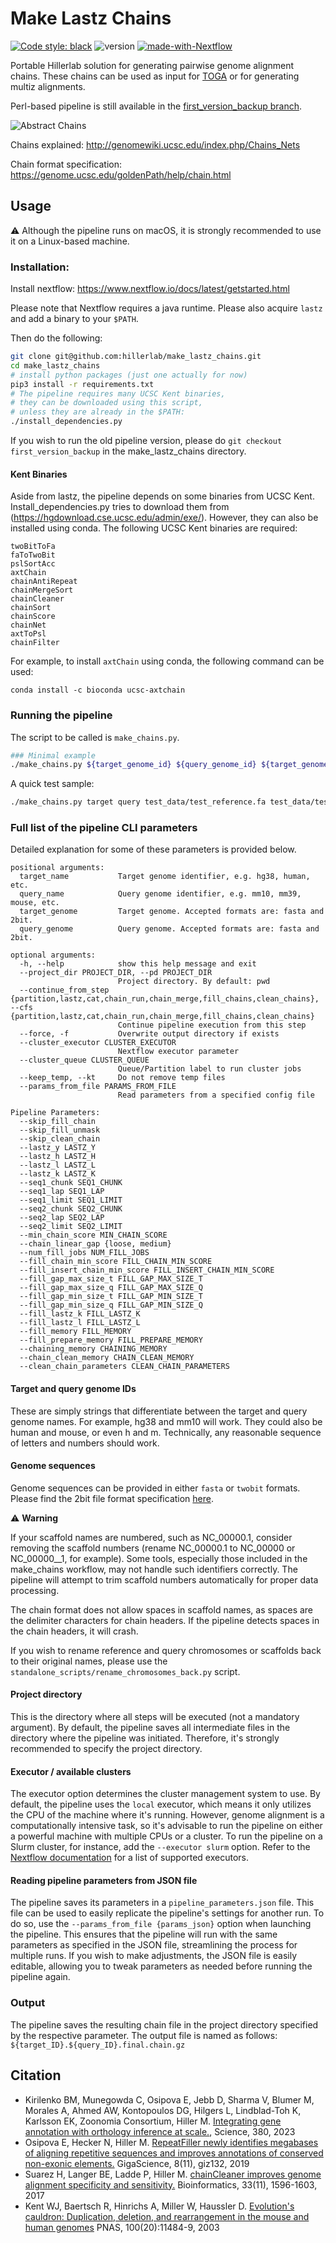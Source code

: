 # Make Lastz Chains

[![Code style: black](https://img.shields.io/badge/code%20style-black-000000.svg)](https://github.com/psf/black)
![version](https://img.shields.io/badge/version-2.0.5-blue)
[![made-with-Nextflow](https://img.shields.io/badge/Made%20with-Nextflow-23aa62.svg)](https://www.nextflow.io/)

Portable Hillerlab solution for generating pairwise genome alignment chains.
These chains can be used as input for [TOGA](https://github.com/hillerlab/TOGA) or for generating multiz alignments.

Perl-based pipeline is still available in the [first_version_backup branch](https://github.com/hillerlab/make_lastz_chains/tree/first_version_backup).

![Abstract Chains](readme_images/abstract_chains.png)

Chains explained:
http://genomewiki.ucsc.edu/index.php/Chains_Nets

Chain format specification:
https://genome.ucsc.edu/goldenPath/help/chain.html

## Usage

⚠️ Although the pipeline runs on macOS, it is strongly recommended to use it on a Linux-based machine.

### Installation:

Install nextflow:
https://www.nextflow.io/docs/latest/getstarted.html

Please note that Nextflow requires a java runtime.
Please also acquire `lastz` and add a binary to your `$PATH`.

Then do the following:

```bash
git clone git@github.com:hillerlab/make_lastz_chains.git
cd make_lastz_chains
# install python packages (just one actually for now)
pip3 install -r requirements.txt
# The pipeline requires many UCSC Kent binaries,
# they can be downloaded using this script,
# unless they are already in the $PATH:
./install_dependencies.py
```

If you wish to run the old pipeline version, please do `git checkout first_version_backup` in
the make_lastz_chains directory.

#### Kent Binaries

Aside from lastz, the pipeline depends on some binaries from UCSC Kent.
Install_dependencies.py tries to download them from (https://hgdownload.cse.ucsc.edu/admin/exe/).
However, they can also be installed using conda.
The following UCSC Kent binaries are required:

```text
twoBitToFa
faToTwoBit
pslSortAcc
axtChain
chainAntiRepeat
chainMergeSort
chainCleaner
chainSort
chainScore
chainNet
axtToPsl
chainFilter
```

For example, to install `axtChain` using conda, the following command can be used:

`conda install -c bioconda ucsc-axtchain`

### Running the pipeline

The script to be called is `make_chains.py`.

```bash
### Minimal example
./make_chains.py ${target_genome_id} ${query_genome_id} ${target_genome_sequence} ${query_genome_sequence} --executor ${cluster_management_system} --project_dir test
 ```

A quick test sample:

```bash
./make_chains.py target query test_data/test_reference.fa test_data/test_query.fa --pd test_out -f
```

### Full list of the pipeline CLI parameters

Detailed explanation for some of these parameters is provided below.

```text
positional arguments:
  target_name           Target genome identifier, e.g. hg38, human, etc.
  query_name            Query genome identifier, e.g. mm10, mm39, mouse, etc.
  target_genome         Target genome. Accepted formats are: fasta and 2bit.
  query_genome          Query genome. Accepted formats are: fasta and 2bit.

optional arguments:
  -h, --help            show this help message and exit
  --project_dir PROJECT_DIR, --pd PROJECT_DIR
                        Project directory. By default: pwd
  --continue_from_step {partition,lastz,cat,chain_run,chain_merge,fill_chains,clean_chains}, --cfs {partition,lastz,cat,chain_run,chain_merge,fill_chains,clean_chains}
                        Continue pipeline execution from this step
  --force, -f           Overwrite output directory if exists
  --cluster_executor CLUSTER_EXECUTOR
                        Nextflow executor parameter
  --cluster_queue CLUSTER_QUEUE
                        Queue/Partition label to run cluster jobs
  --keep_temp, --kt     Do not remove temp files
  --params_from_file PARAMS_FROM_FILE
                        Read parameters from a specified config file

Pipeline Parameters:
  --skip_fill_chain
  --skip_fill_unmask
  --skip_clean_chain
  --lastz_y LASTZ_Y
  --lastz_h LASTZ_H
  --lastz_l LASTZ_L
  --lastz_k LASTZ_K
  --seq1_chunk SEQ1_CHUNK
  --seq1_lap SEQ1_LAP
  --seq1_limit SEQ1_LIMIT
  --seq2_chunk SEQ2_CHUNK
  --seq2_lap SEQ2_LAP
  --seq2_limit SEQ2_LIMIT
  --min_chain_score MIN_CHAIN_SCORE
  --chain_linear_gap {loose, medium}
  --num_fill_jobs NUM_FILL_JOBS
  --fill_chain_min_score FILL_CHAIN_MIN_SCORE
  --fill_insert_chain_min_score FILL_INSERT_CHAIN_MIN_SCORE
  --fill_gap_max_size_t FILL_GAP_MAX_SIZE_T
  --fill_gap_max_size_q FILL_GAP_MAX_SIZE_Q
  --fill_gap_min_size_t FILL_GAP_MIN_SIZE_T
  --fill_gap_min_size_q FILL_GAP_MIN_SIZE_Q
  --fill_lastz_k FILL_LASTZ_K
  --fill_lastz_l FILL_LASTZ_L
  --fill_memory FILL_MEMORY
  --fill_prepare_memory FILL_PREPARE_MEMORY
  --chaining_memory CHAINING_MEMORY
  --chain_clean_memory CHAIN_CLEAN_MEMORY
  --clean_chain_parameters CLEAN_CHAIN_PARAMETERS
```

#### Target and query genome IDs

These are simply strings that differentiate between the target and query genome names.
For example, hg38 and mm10 will work.
They could also be human and mouse, or even h and m.
Technically, any reasonable sequence of letters and numbers should work.

#### Genome sequences

Genome sequences can be provided in either `fasta` or `twobit` formats.
Please find the 2bit file format specification [here](https://genome.ucsc.edu/FAQ/FAQformat.html#format7).

⚠️ **Warning**

If your scaffold names are numbered, such as NC_00000.1, consider removing the scaffold numbers
(rename NC_00000.1 to NC_00000 or NC_00000__1, for example). Some tools, especially those included
in the make_chains workflow, may not handle such identifiers correctly.
The pipeline will attempt to trim scaffold numbers automatically for proper data processing.

The chain format does not allow spaces in scaffold names,
as spaces are the delimiter characters for chain headers.
If the pipeline detects spaces in the chain headers, it will crash.

If you wish to rename reference and query chromosomes or scaffolds back to their original names,
please use the `standalone_scripts/rename_chromosomes_back.py` script.

#### Project directory

This is the directory where all steps will be executed (not a mandatory argument).
By default, the pipeline saves all intermediate files in the directory where the pipeline was initiated.
Therefore, it's strongly recommended to specify the project directory.

#### Executor / available clusters

The executor option determines the cluster management system to use.
By default, the pipeline uses the `local` executor, which means it only utilizes the CPU
of the machine where it's running. However, genome alignment is a computationally intensive task,
so it's advisable to run the pipeline on either a powerful machine with multiple CPUs or a cluster.
To run the pipeline on a Slurm cluster, for instance, add the `--executor slurm` option.
Refer to the [Nextflow documentation](https://www.nextflow.io/docs/latest/executor.html) for a list of supported executors.

#### Reading pipeline parameters from JSON file

The pipeline saves its parameters in a `pipeline_parameters.json` file.
This file can be used to easily replicate the pipeline's settings for another run.
To do so, use the `--params_from_file {params_json}` option when launching the pipeline.
This ensures that the pipeline will run with the same parameters as specified in the JSON file,
streamlining the process for multiple runs.  If you wish to make adjustments, the JSON file
is easily editable, allowing you to tweak parameters as needed before running the pipeline again.

### Output
The pipeline saves the resulting chain file in the project directory specified by the respective parameter.
The output file is named as follows: `${target_ID}.${query_ID}.final.chain.gz`

## Citation

- Kirilenko BM, Munegowda C, Osipova E, Jebb D, Sharma V, Blumer M, Morales A, Ahmed AW, Kontopoulos DG, Hilgers L, Lindblad-Toh K, Karlsson EK, Zoonomia Consortium, Hiller M. [Integrating gene annotation with orthology inference at scale.](https://www.science.org/stoken/author-tokens/ST-1161/full), Science, 380, 2023 
- Osipova E, Hecker N, Hiller M. [RepeatFiller newly identifies megabases of aligning repetitive sequences and improves annotations of conserved non-exonic elements.](https://academic.oup.com/gigascience/article/8/11/giz132/5631861) GigaScience, 8(11), giz132, 2019
- Suarez H, Langer BE, Ladde P, Hiller M. [chainCleaner improves genome alignment specificity and sensitivity.](https://academic.oup.com/bioinformatics/article/33/11/1596/2929344) Bioinformatics, 33(11), 1596-1603, 2017
- Kent WJ, Baertsch R, Hinrichs A, Miller W, Haussler D. [Evolution's cauldron: Duplication, deletion, and rearrangement in the mouse and human genomes](https://www.pnas.org/doi/10.1073/pnas.1932072100) PNAS, 100(20):11484-9, 2003
